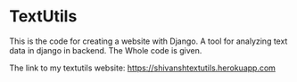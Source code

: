 # TextUtils

This is the code for creating a website with Django.
A tool for analyzing text data in django in backend.
The Whole code is given.

The link to my textutils website:
https://shivanshtextutils.herokuapp.com
